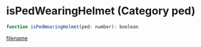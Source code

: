 # isPedWearingHelmet (Category ped)

```js
function isPedWearingHelmet(ped: number): boolean
```

[filename](isPedWearingHelmet_m.md ':include')